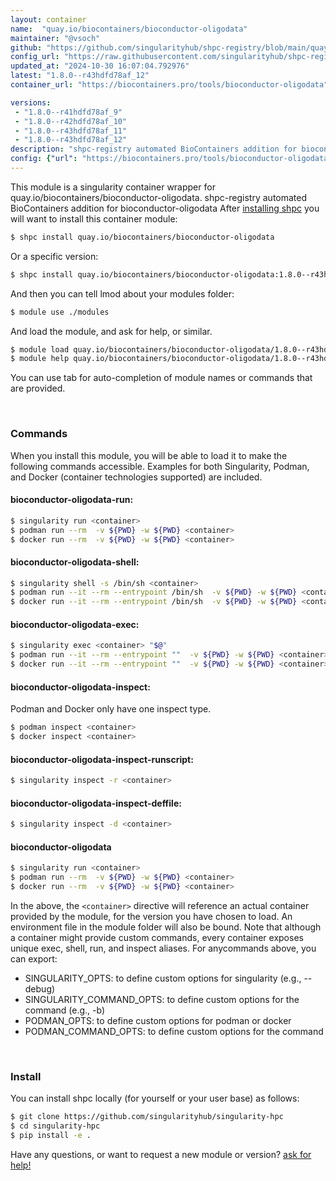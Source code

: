 ```yaml
---
layout: container
name:  "quay.io/biocontainers/bioconductor-oligodata"
maintainer: "@vsoch"
github: "https://github.com/singularityhub/shpc-registry/blob/main/quay.io/biocontainers/bioconductor-oligodata/container.yaml"
config_url: "https://raw.githubusercontent.com/singularityhub/shpc-registry/main/quay.io/biocontainers/bioconductor-oligodata/container.yaml"
updated_at: "2024-10-30 16:07:04.792976"
latest: "1.8.0--r43hdfd78af_12"
container_url: "https://biocontainers.pro/tools/bioconductor-oligodata"

versions:
 - "1.8.0--r41hdfd78af_9"
 - "1.8.0--r42hdfd78af_10"
 - "1.8.0--r43hdfd78af_11"
 - "1.8.0--r43hdfd78af_12"
description: "shpc-registry automated BioContainers addition for bioconductor-oligodata"
config: {"url": "https://biocontainers.pro/tools/bioconductor-oligodata", "maintainer": "@vsoch", "description": "shpc-registry automated BioContainers addition for bioconductor-oligodata", "latest": {"1.8.0--r43hdfd78af_12": "sha256:5d4fea400da5cfdf3270834a5fb9fba0719e7df5a08d62d4020efffb04a3b9f5"}, "tags": {"1.8.0--r41hdfd78af_9": "sha256:5248fe1547c4a4453e1f9d61579b8dc3ade53e6c37e73c0b1ddb0a84a5da1625", "1.8.0--r42hdfd78af_10": "sha256:6b9a090d38bb639b02e027bfe5effb3e08862ad07a0a617e4b8c607c4ead6bd1", "1.8.0--r43hdfd78af_11": "sha256:ce75cacdddddc4a800cb8035bd4a5056436e68ffba6e6cb3a2e3fefbbce774c0", "1.8.0--r43hdfd78af_12": "sha256:5d4fea400da5cfdf3270834a5fb9fba0719e7df5a08d62d4020efffb04a3b9f5"}, "docker": "quay.io/biocontainers/bioconductor-oligodata"}
---
```


This module is a singularity container wrapper for quay.io/biocontainers/bioconductor-oligodata.
shpc-registry automated BioContainers addition for bioconductor-oligodata
After [installing shpc](#install) you will want to install this container module:


```bash
$ shpc install quay.io/biocontainers/bioconductor-oligodata
```

Or a specific version:

```bash
$ shpc install quay.io/biocontainers/bioconductor-oligodata:1.8.0--r43hdfd78af_12
```

And then you can tell lmod about your modules folder:

```bash
$ module use ./modules
```

And load the module, and ask for help, or similar.

```bash
$ module load quay.io/biocontainers/bioconductor-oligodata/1.8.0--r43hdfd78af_12
$ module help quay.io/biocontainers/bioconductor-oligodata/1.8.0--r43hdfd78af_12
```

You can use tab for auto-completion of module names or commands that are provided.

<br>

### Commands

When you install this module, you will be able to load it to make the following commands accessible.
Examples for both Singularity, Podman, and Docker (container technologies supported) are included.

#### bioconductor-oligodata-run:

```bash
$ singularity run <container>
$ podman run --rm  -v ${PWD} -w ${PWD} <container>
$ docker run --rm  -v ${PWD} -w ${PWD} <container>
```

#### bioconductor-oligodata-shell:

```bash
$ singularity shell -s /bin/sh <container>
$ podman run --it --rm --entrypoint /bin/sh  -v ${PWD} -w ${PWD} <container>
$ docker run --it --rm --entrypoint /bin/sh  -v ${PWD} -w ${PWD} <container>
```

#### bioconductor-oligodata-exec:

```bash
$ singularity exec <container> "$@"
$ podman run --it --rm --entrypoint ""  -v ${PWD} -w ${PWD} <container> "$@"
$ docker run --it --rm --entrypoint ""  -v ${PWD} -w ${PWD} <container> "$@"
```

#### bioconductor-oligodata-inspect:

Podman and Docker only have one inspect type.

```bash
$ podman inspect <container>
$ docker inspect <container>
```

#### bioconductor-oligodata-inspect-runscript:

```bash
$ singularity inspect -r <container>
```

#### bioconductor-oligodata-inspect-deffile:

```bash
$ singularity inspect -d <container>
```



#### bioconductor-oligodata

```bash
$ singularity run <container>
$ podman run --rm  -v ${PWD} -w ${PWD} <container>
$ docker run --rm  -v ${PWD} -w ${PWD} <container>
```


In the above, the `<container>` directive will reference an actual container provided
by the module, for the version you have chosen to load. An environment file in the
module folder will also be bound. Note that although a container
might provide custom commands, every container exposes unique exec, shell, run, and
inspect aliases. For anycommands above, you can export:

 - SINGULARITY_OPTS: to define custom options for singularity (e.g., --debug)
 - SINGULARITY_COMMAND_OPTS: to define custom options for the command (e.g., -b)
 - PODMAN_OPTS: to define custom options for podman or docker
 - PODMAN_COMMAND_OPTS: to define custom options for the command

<br>

### Install

You can install shpc locally (for yourself or your user base) as follows:

```bash
$ git clone https://github.com/singularityhub/singularity-hpc
$ cd singularity-hpc
$ pip install -e .
```

Have any questions, or want to request a new module or version? [ask for help!](https://github.com/singularityhub/singularity-hpc/issues)